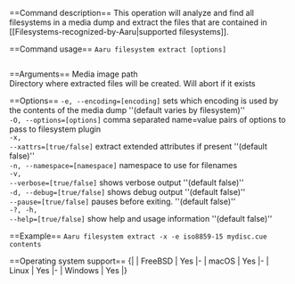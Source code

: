 ==Command description== This operation will analyze and find all filesystems in a media dump and extract the files that
are contained in [[Filesystems-recognized-by-Aaru|supported filesystems]].

==Command usage==
<code>Aaru filesystem extract [options] <image-path> <output-dir></code>

==Arguments==
<code><image-path></code> Media image path<br />
<code><output-dir></code> Directory where extracted files will be created. Will abort if it exists<br />

==Options==
<code>-e, --encoding=[encoding]</code> sets which encoding is used by the contents of the media dump ''(default varies
by filesystem)''<br />
<code>-O, --options=[options]</code> comma separated name=value pairs of options to pass to filesystem plugin<br />
<code>-x, --xattrs=[true/false]</code> extract extended attributes if present ''(default false)''<br />
<code>-n, --namespace=[namespace]</code> namespace to use for filenames<br />
<code>-v, --verbose=[true/false]</code> shows verbose output ''(default false)''<br />
<code>-d, --debug=[true/false]</code> shows debug output ''(default false)''<br />
<code>--pause=[true/false]</code> pauses before exiting. ''(default false)''<br />
<code>-?, -h, --help=[true/false]</code> show help and usage information ''(default false)''<br />

==Example==
<code>Aaru filesystem extract -x -e iso8859-15 mydisc.cue contents</code>

==Operating system support== {| | FreeBSD | Yes |- | macOS | Yes |- | Linux | Yes |- | Windows | Yes |}
